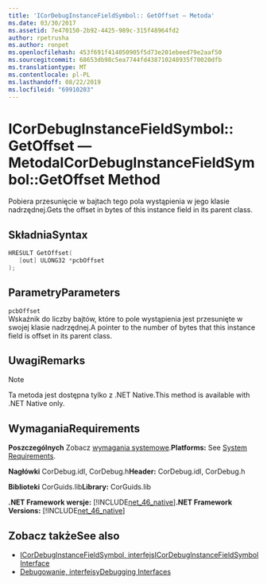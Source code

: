 ```yaml
---
title: 'ICorDebugInstanceFieldSymbol:: GetOffset — Metoda'
ms.date: 03/30/2017
ms.assetid: 7e470150-2b92-4425-989c-315f48964fd2
author: rpetrusha
ms.author: ronpet
ms.openlocfilehash: 453f691f414050905f5d73e201ebeed79e2aaf50
ms.sourcegitcommit: 68653db98c5ea7744fd438710248935f70020dfb
ms.translationtype: MT
ms.contentlocale: pl-PL
ms.lasthandoff: 08/22/2019
ms.locfileid: "69910203"
---
```

# <a name="icordebuginstancefieldsymbolgetoffset-method"></a><span data-ttu-id="2641b-102">ICorDebugInstanceFieldSymbol:: GetOffset — Metoda</span><span class="sxs-lookup"><span data-stu-id="2641b-102">ICorDebugInstanceFieldSymbol::GetOffset Method</span></span>
<span data-ttu-id="2641b-103">Pobiera przesunięcie w bajtach tego pola wystąpienia w jego klasie nadrzędnej.</span><span class="sxs-lookup"><span data-stu-id="2641b-103">Gets the offset in bytes of this instance field in its parent class.</span></span>  
  
## <a name="syntax"></a><span data-ttu-id="2641b-104">Składnia</span><span class="sxs-lookup"><span data-stu-id="2641b-104">Syntax</span></span>  
  
```cpp  
HRESULT GetOffset(  
   [out] ULONG32 *pcbOffset  
);  
```  
  
## <a name="parameters"></a><span data-ttu-id="2641b-105">Parametry</span><span class="sxs-lookup"><span data-stu-id="2641b-105">Parameters</span></span>  
 `pcbOffset`  
 <span data-ttu-id="2641b-106">Wskaźnik do liczby bajtów, które to pole wystąpienia jest przesunięte w swojej klasie nadrzędnej.</span><span class="sxs-lookup"><span data-stu-id="2641b-106">A pointer to the number of bytes that this instance field is offset in its parent class.</span></span>  
  
## <a name="remarks"></a><span data-ttu-id="2641b-107">Uwagi</span><span class="sxs-lookup"><span data-stu-id="2641b-107">Remarks</span></span>  
  
> [!NOTE]
> <span data-ttu-id="2641b-108">Ta metoda jest dostępna tylko z .NET Native.</span><span class="sxs-lookup"><span data-stu-id="2641b-108">This method is available with .NET Native only.</span></span>  
  
## <a name="requirements"></a><span data-ttu-id="2641b-109">Wymagania</span><span class="sxs-lookup"><span data-stu-id="2641b-109">Requirements</span></span>  
 <span data-ttu-id="2641b-110">**Poszczególnych** Zobacz [wymagania systemowe](../../../../docs/framework/get-started/system-requirements.md).</span><span class="sxs-lookup"><span data-stu-id="2641b-110">**Platforms:** See [System Requirements](../../../../docs/framework/get-started/system-requirements.md).</span></span>  
  
 <span data-ttu-id="2641b-111">**Nagłówki** CorDebug.idl, CorDebug.h</span><span class="sxs-lookup"><span data-stu-id="2641b-111">**Header:** CorDebug.idl, CorDebug.h</span></span>  
  
 <span data-ttu-id="2641b-112">**Biblioteki** CorGuids.lib</span><span class="sxs-lookup"><span data-stu-id="2641b-112">**Library:** CorGuids.lib</span></span>  
  
 <span data-ttu-id="2641b-113">**.NET Framework wersje:** [!INCLUDE[net_46_native](../../../../includes/net-46-native-md.md)]</span><span class="sxs-lookup"><span data-stu-id="2641b-113">**.NET Framework Versions:** [!INCLUDE[net_46_native](../../../../includes/net-46-native-md.md)]</span></span>  
  
## <a name="see-also"></a><span data-ttu-id="2641b-114">Zobacz także</span><span class="sxs-lookup"><span data-stu-id="2641b-114">See also</span></span>

- [<span data-ttu-id="2641b-115">ICorDebugInstanceFieldSymbol, interfejs</span><span class="sxs-lookup"><span data-stu-id="2641b-115">ICorDebugInstanceFieldSymbol Interface</span></span>](../../../../docs/framework/unmanaged-api/debugging/icordebuginstancefieldsymbol-interface.md)
- [<span data-ttu-id="2641b-116">Debugowanie, interfejsy</span><span class="sxs-lookup"><span data-stu-id="2641b-116">Debugging Interfaces</span></span>](../../../../docs/framework/unmanaged-api/debugging/debugging-interfaces.md)
